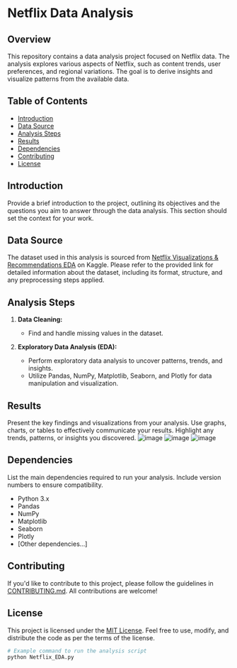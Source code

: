 # Netflix Data Analysis

## Overview

This repository contains a data analysis project focused on Netflix data. The analysis explores various aspects of Netflix, such as content trends, user preferences, and regional variations. The goal is to derive insights and visualize patterns from the available data.

## Table of Contents

- [Introduction](#introduction)
- [Data Source](#data-source)
- [Analysis Steps](#analysis-steps)
- [Results](#results)
- [Dependencies](#dependencies)
- [Contributing](#contributing)
- [License](#license)

## Introduction

Provide a brief introduction to the project, outlining its objectives and the questions you aim to answer through the data analysis. This section should set the context for your work.

## Data Source

The dataset used in this analysis is sourced from [Netflix Visualizations & Recommendations EDA](https://www.kaggle.com/code/niharika41298/netflix-visualizations-recommendation-eda) on Kaggle. Please refer to the provided link for detailed information about the dataset, including its format, structure, and any preprocessing steps applied.

## Analysis Steps

1. **Data Cleaning:**
   - Find and handle missing values in the dataset.

2. **Exploratory Data Analysis (EDA):**
   - Perform exploratory data analysis to uncover patterns, trends, and insights.
   - Utilize Pandas, NumPy, Matplotlib, Seaborn, and Plotly for data manipulation and visualization.

## Results

Present the key findings and visualizations from your analysis. Use graphs, charts, or tables to effectively communicate your results. Highlight any trends, patterns, or insights you discovered.
![image](https://github.com/Goutammeena03/Netflix_data_analysis/assets/125290702/8413c29c-2399-4d04-a201-00962f1f1eee)
![image](https://github.com/Goutammeena03/Netflix_data_analysis/assets/125290702/585880b8-f8ea-4ec1-810d-126573c5d844)
![image](https://github.com/Goutammeena03/Netflix_data_analysis/assets/125290702/c06fa52f-68b4-4e17-be36-49129b1b43c6)

## Dependencies

List the main dependencies required to run your analysis. Include version numbers to ensure compatibility.

- Python 3.x
- Pandas
- NumPy
- Matplotlib
- Seaborn
- Plotly
- [Other dependencies...]

## Contributing

If you'd like to contribute to this project, please follow the guidelines in [CONTRIBUTING.md](CONTRIBUTING.md). All contributions are welcome!

## License

This project is licensed under the [MIT License](LICENSE). Feel free to use, modify, and distribute the code as per the terms of the license.
```bash
# Example command to run the analysis script
python Netflix_EDA.py
